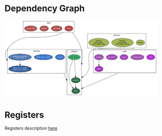 # Dependency Graph

![Dependency Graph](dep_graph.svg)

# Registers

Registers description [here](../registers.md#AccessControl)